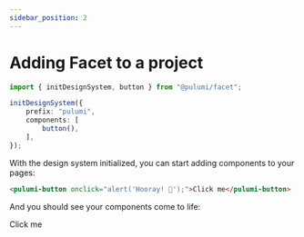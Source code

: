 ```yaml
---
sidebar_position: 2
---
```


# Adding Facet to a project

```ts
import { initDesignSystem, button } from "@pulumi/facet";

initDesignSystem({
    prefix: "pulumi",
    components: [
        button(),
    ],
});
```

With the design system initialized, you can start adding components to your pages:

```html
<pulumi-button onclick="alert('Hooray! 🎉');">Click me</pulumi-button>
```

And you should see your components come to life:

<pulumi-button onclick="alert('Hooray! 🎉');">Click me</pulumi-button>
